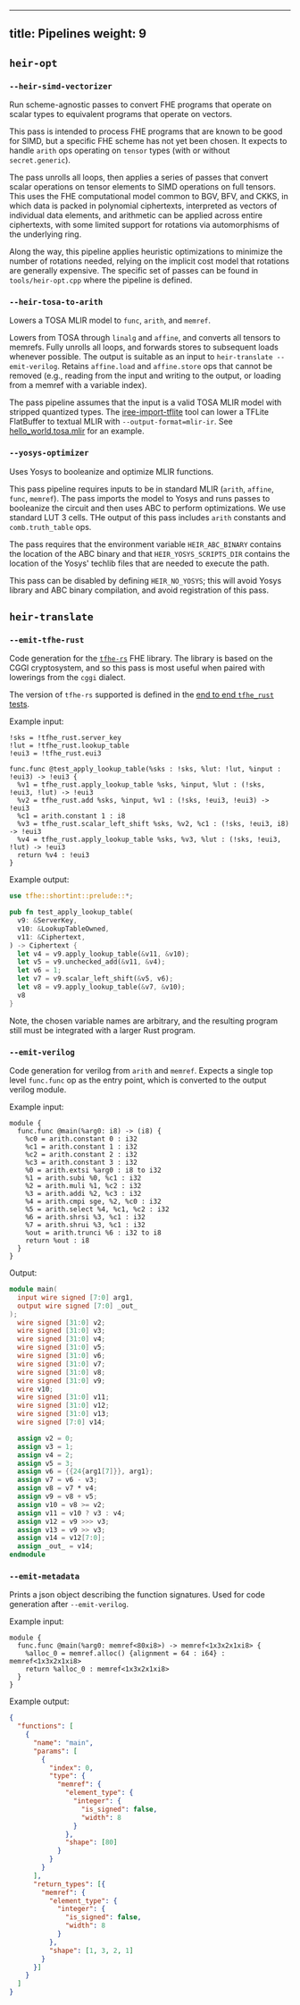 <!-- mdformat off(yaml frontmatter) -->
---
title: Pipelines
weight: 9
---
<!-- mdformat on -->

## `heir-opt`

### `--heir-simd-vectorizer`

Run scheme-agnostic passes to convert FHE programs that operate on scalar types
to equivalent programs that operate on vectors.

This pass is intended to process FHE programs that are known to be good for
SIMD, but a specific FHE scheme has not yet been chosen. It expects to handle
`arith` ops operating on `tensor` types (with or without `secret.generic`).

The pass unrolls all loops, then applies a series of passes that convert scalar
operations on tensor elements to SIMD operations on full tensors. This uses the
FHE computational model common to BGV, BFV, and CKKS, in which data is packed
in polynomial ciphertexts, interpreted as vectors of individual data elements,
and arithmetic can be applied across entire ciphertexts, with some limited
support for rotations via automorphisms of the underlying ring.

Along the way, this pipeline applies heuristic optimizations to minimize the
number of rotations needed, relying on the implicit cost model that rotations
are generally expensive. The specific set of passes can be found in
`tools/heir-opt.cpp` where the pipeline is defined.

### `--heir-tosa-to-arith`

Lowers a TOSA MLIR model to `func`, `arith`, and `memref`.

Lowers from TOSA through `linalg` and `affine`, and converts all tensors to
memrefs. Fully unrolls all loops, and forwards stores to subsequent loads
whenever possible. The output is suitable as an input to `heir-translate
--emit-verilog`. Retains `affine.load` and `affine.store` ops that cannot be
removed (e.g., reading from the input and writing to the output, or loading from
a memref with a variable index).

The pass pipeline assumes that the input is a valid TOSA MLIR model with
stripped quantized types. The
[iree-import-tflite](https://openxla.github.io/iree/getting-started/tflite/)
tool can lower a TFLite FlatBuffer to textual MLIR with
`--output-format=mlir-ir`. See
[hello_world.tosa.mlir](https://github.com/google/heir/blob/main/tests/hello_world.tosa.mlir)
for an example.


### `--yosys-optimizer`

Uses Yosys to booleanize and optimize MLIR functions.

This pass pipeline requires inputs to be in standard MLIR (`arith`, `affine`,
`func`, `memref`). The pass imports the model to Yosys and runs passes to
booleanize the circuit and then uses ABC to perform optimizations. We use
standard LUT 3 cells. THe output of this pass includes `arith` constants and
`comb.truth_table` ops.

The pass requires that the environment variable `HEIR_ABC_BINARY` contains the
location of the ABC binary and that `HEIR_YOSYS_SCRIPTS_DIR` contains the
location of the Yosys' techlib files that are needed to execute the path.

This pass can be disabled by defining `HEIR_NO_YOSYS`; this will avoid Yosys
library and ABC binary compilation, and avoid registration of this pass.

## `heir-translate`

### `--emit-tfhe-rust`

Code generation for the [`tfhe-rs`](https://docs.zama.ai/tfhe-rs) FHE library.
The library is based on the CGGI cryptosystem, and so this pass is most useful
when paired with lowerings from the `cggi` dialect.

The version of `tfhe-rs` supported is defined in the
[end to end `tfhe_rust` tests](https://github.com/google/heir/tree/main/tests/tfhe_rust/end_to_end/Cargo.toml).

Example input:

```mlir
!sks = !tfhe_rust.server_key
!lut = !tfhe_rust.lookup_table
!eui3 = !tfhe_rust.eui3

func.func @test_apply_lookup_table(%sks : !sks, %lut: !lut, %input : !eui3) -> !eui3 {
  %v1 = tfhe_rust.apply_lookup_table %sks, %input, %lut : (!sks, !eui3, !lut) -> !eui3
  %v2 = tfhe_rust.add %sks, %input, %v1 : (!sks, !eui3, !eui3) -> !eui3
  %c1 = arith.constant 1 : i8
  %v3 = tfhe_rust.scalar_left_shift %sks, %v2, %c1 : (!sks, !eui3, i8) -> !eui3
  %v4 = tfhe_rust.apply_lookup_table %sks, %v3, %lut : (!sks, !eui3, !lut) -> !eui3
  return %v4 : !eui3
}
```

Example output:

```rust
use tfhe::shortint::prelude::*;

pub fn test_apply_lookup_table(
  v9: &ServerKey,
  v10: &LookupTableOwned,
  v11: &Ciphertext,
) -> Ciphertext {
  let v4 = v9.apply_lookup_table(&v11, &v10);
  let v5 = v9.unchecked_add(&v11, &v4);
  let v6 = 1;
  let v7 = v9.scalar_left_shift(&v5, v6);
  let v8 = v9.apply_lookup_table(&v7, &v10);
  v8
}
```

Note, the chosen variable names are arbitrary, and the resulting program still
must be integrated with a larger Rust program.

### `--emit-verilog`

Code generation for verilog from `arith` and `memref`. Expects a single top
level `func.func` op as the entry point, which is converted to the output
verilog module.

Example input:

```mlir
module {
  func.func @main(%arg0: i8) -> (i8) {
    %c0 = arith.constant 0 : i32
    %c1 = arith.constant 1 : i32
    %c2 = arith.constant 2 : i32
    %c3 = arith.constant 3 : i32
    %0 = arith.extsi %arg0 : i8 to i32
    %1 = arith.subi %0, %c1 : i32
    %2 = arith.muli %1, %c2 : i32
    %3 = arith.addi %2, %c3 : i32
    %4 = arith.cmpi sge, %2, %c0 : i32
    %5 = arith.select %4, %c1, %c2 : i32
    %6 = arith.shrsi %3, %c1 : i32
    %7 = arith.shrui %3, %c1 : i32
    %out = arith.trunci %6 : i32 to i8
    return %out : i8
  }
}
```

Output:

```verilog
module main(
  input wire signed [7:0] arg1,
  output wire signed [7:0] _out_
);
  wire signed [31:0] v2;
  wire signed [31:0] v3;
  wire signed [31:0] v4;
  wire signed [31:0] v5;
  wire signed [31:0] v6;
  wire signed [31:0] v7;
  wire signed [31:0] v8;
  wire signed [31:0] v9;
  wire v10;
  wire signed [31:0] v11;
  wire signed [31:0] v12;
  wire signed [31:0] v13;
  wire signed [7:0] v14;

  assign v2 = 0;
  assign v3 = 1;
  assign v4 = 2;
  assign v5 = 3;
  assign v6 = {{24{arg1[7]}}, arg1};
  assign v7 = v6 - v3;
  assign v8 = v7 * v4;
  assign v9 = v8 + v5;
  assign v10 = v8 >= v2;
  assign v11 = v10 ? v3 : v4;
  assign v12 = v9 >>> v3;
  assign v13 = v9 >> v3;
  assign v14 = v12[7:0];
  assign _out_ = v14;
endmodule
```

### `--emit-metadata`

Prints a json object describing the function signatures. Used for code
generation after `--emit-verilog`.

Example input:

```mlir
module {
  func.func @main(%arg0: memref<80xi8>) -> memref<1x3x2x1xi8> {
    %alloc_0 = memref.alloc() {alignment = 64 : i64} : memref<1x3x2x1xi8>
    return %alloc_0 : memref<1x3x2x1xi8>
  }
}
```

Example output:

```json
{
  "functions": [
    {
      "name": "main",
      "params": [
        {
          "index": 0,
          "type": {
            "memref": {
              "element_type": {
                "integer": {
                  "is_signed": false,
                  "width": 8
                }
              },
              "shape": [80]
            }
          }
        }
      ],
      "return_types": [{
        "memref": {
          "element_type": {
            "integer": {
              "is_signed": false,
              "width": 8
            }
          },
          "shape": [1, 3, 2, 1]
        }
      }]
    }
  ]
}
```
